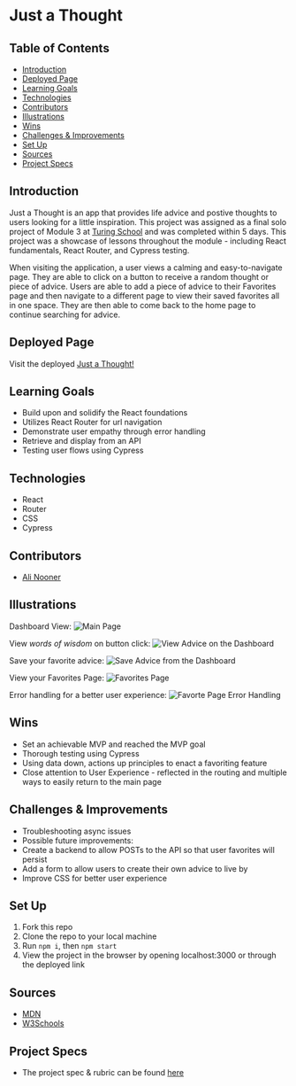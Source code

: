 # Just a Thought

## Table of Contents
  - [Introduction](#Introduction)
  - [Deployed Page](#Deployed-Page)
  - [Learning Goals](#Learning-Goals)
  - [Technologies](#Technologies)
  - [Contributors](#Contributors)
  - [Illustrations](#Illustrations)
  - [Wins](#Wins)
  - [Challenges & Improvements](#Challenges-&-Improvements)
  - [Set Up](#Set-Up)
  - [Sources](#Sources)
  - [Project Specs](#Project-Specs)

## Introduction

Just a Thought is an app that provides life advice and postive thoughts to users looking for a little inspiration. This project was assigned as a final solo project of Module 3 at [Turing School](turing.edu) and was completed within 5 days. This project was a showcase of lessons throughout the module - including React fundamentals, React Router, and Cypress testing.

When visiting the application, a user views a calming and easy-to-navigate page. They are able to click on a button to receive a random thought or piece of advice. Users are able to add a piece of advice to their Favorites page and then navigate to a different page to view their saved favorites all in one space. They are then able to come back to the home page to continue searching for advice.

## Deployed Page

Visit the deployed [Just a Thought!](https://just-a-thought.herokuapp.com/)

## Learning Goals

- Build upon and solidify the React foundations
- Utilizes React Router for url navigation
- Demonstrate user empathy through error handling
- Retrieve and display from an API
- Testing user flows using Cypress

## Technologies
  - React
  - Router
  - CSS
  - Cypress

## Contributors
  - [Ali Nooner](https://github.com/alinooner)

## Illustrations

Dashboard View:
![Main Page](https://user-images.githubusercontent.com/92279624/164992758-8fc21d5d-eb3e-4e73-bbbb-b8beb2b61df7.png)

View *words of wisdom* on button click:
![View Advice on the Dashboard](https://user-images.githubusercontent.com/92279624/164992802-1992fe22-67be-452e-9a04-efd4c1a76a4d.png)

Save your favorite advice:
![Save Advice from the Dashboard](https://user-images.githubusercontent.com/92279624/164992863-e744a19a-c30d-45e4-9a8c-aa55ee1ed026.png)

View your Favorites Page:
![Favorites Page](https://user-images.githubusercontent.com/92279624/164992688-f92885e6-5d55-42ce-8de9-5c04221fb5ff.png)

Error handling for a better user experience:
![Favorte Page Error Handling](https://user-images.githubusercontent.com/92279624/164992898-d8a0c525-6fa8-4a5a-8588-9a66d971c439.png)

## Wins
  - Set an achievable MVP and reached the MVP goal
  - Thorough testing using Cypress
  - Using data down, actions up principles to enact a favoriting feature
  - Close attention to User Experience - reflected in the routing and multiple ways to easily return to the main page

## Challenges & Improvements
  - Troubleshooting async issues
  - Possible future improvements:
  - Create a backend to allow POSTs to the API so that user favorites will persist
  - Add a form to allow users to create their own advice to live by
  - Improve CSS for better user experience

## Set Up

1. Fork this repo  
2. Clone the repo to your local machine   
3. Run `npm i`, then `npm start`
4. View the project in the browser by opening localhost:3000 or through the deployed link

## Sources
  - [MDN](http://developer.mozilla.org/en-US/)
  - [W3Schools](https://www.w3schools.com/)

## Project Specs
  - The project spec & rubric can be found [here](https://frontend.turing.edu/projects/module-3/showcase.html)
